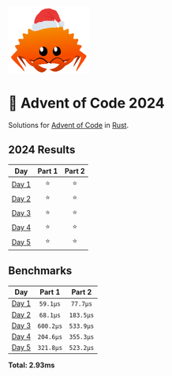 <img src="./.assets/christmas_ferris.png" width="164">

# 🎄 Advent of Code 2024

Solutions for [Advent of Code](https://adventofcode.com/) in [Rust](https://www.rust-lang.org/).

<!--- advent_readme_stars table --->
## 2024 Results

| Day | Part 1 | Part 2 |
| :---: | :---: | :---: |
| [Day 1](https://adventofcode.com/2024/day/1) | ⭐ | ⭐ |
| [Day 2](https://adventofcode.com/2024/day/2) | ⭐ | ⭐ |
| [Day 3](https://adventofcode.com/2024/day/3) | ⭐ | ⭐ |
| [Day 4](https://adventofcode.com/2024/day/4) | ⭐ | ⭐ |
| [Day 5](https://adventofcode.com/2024/day/5) | ⭐ | ⭐ |
<!--- advent_readme_stars table --->

<!--- benchmarking table --->
## Benchmarks

| Day | Part 1 | Part 2 |
| :---: | :---: | :---:  |
| [Day 1](./src/bin/01.rs) | `59.1µs` | `77.7µs` |
| [Day 2](./src/bin/02.rs) | `68.1µs` | `183.5µs` |
| [Day 3](./src/bin/03.rs) | `600.2µs` | `533.9µs` |
| [Day 4](./src/bin/04.rs) | `204.6µs` | `355.3µs` |
| [Day 5](./src/bin/05.rs) | `321.8µs` | `523.2µs` |

**Total: 2.93ms**
<!--- benchmarking table --->
